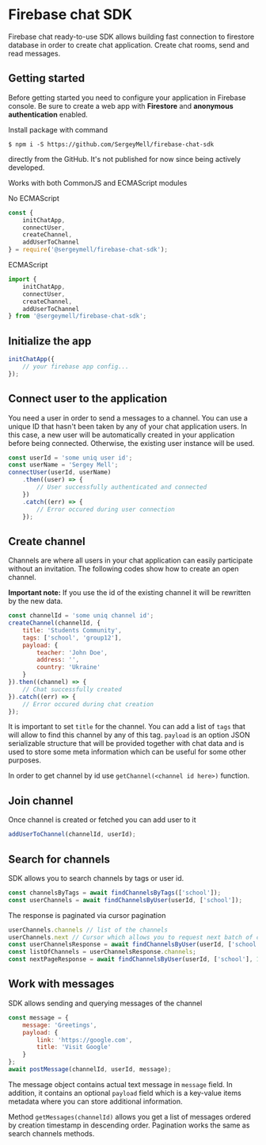 # Firebase chat SDK

Firebase chat ready-to-use SDK allows building fast connection to firestore database in order to create chat
application. Create chat rooms, send and read messages.

## Getting started

Before getting started you need to configure your application in Firebase console. Be sure to create a web app with
**Firestore** and **anonymous authentication** enabled.

Install package with command

```shell
$ npm i -S https://github.com/SergeyMell/firebase-chat-sdk
```

directly from the GitHub. It's not published for now since being actively developed.

Works with both CommonJS and ECMAScript modules

No ECMAScript

```javascript
const {
    initChatApp,
    connectUser,
    createChannel,
    addUserToChannel
} = require('@sergeymell/firebase-chat-sdk');
```

ECMAScript

```javascript
import {
    initChatApp,
    connectUser,
    createChannel,
    addUserToChannel
} from '@sergeymell/firebase-chat-sdk';
```

## Initialize the app

```javascript
initChatApp({
    // your firebase app config...
});
```

## Connect user to the application

You need a user in order to send a messages to a channel. You can use a unique ID that hasn't been taken by any of your
chat application users. In this case, a new user will be automatically created in your application before being
connected. Otherwise, the existing user instance will be used.

```javascript
const userId = 'some uniq user id';
const userName = 'Sergey Mell';
connectUser(userId, userName)
    .then((user) => {
        // User successfully authenticated and connected
    })
    .catch((err) => {
        // Error occured during user connection
    });
```

## Create channel

Channels are where all users in your chat application can easily participate without an invitation. The following codes
show how to create an open channel.

**Important note:** If you use the id of the existing channel it will be rewritten by the new data.

```javascript
const channelId = 'some uniq channel id';
createChannel(channelId, {
    title: 'Students Community',
    tags: ['school', 'group12'],
    payload: {
        teacher: 'John Doe',
        address: '',
        country: 'Ukraine'
    }
}).then((channel) => {
    // Chat successfully created
}).catch((err) => {
    // Error occured during chat creation
});
```

It is important to set `title` for the channel. You can add a list of `tags` that will allow to find this channel by any
of this tag. `payload` is an option JSON serializable structure that will be provided together with chat data and is
used to store some meta information which can be useful for some other purposes.

In order to get channel by id use `getChannel(<channel id here>)` function.

## Join channel

Once channel is created or fetched you can add user to it

```javascript
addUserToChannel(channelId, userId);
```

## Search for channels

SDK allows you to search channels by tags or user id.

```javascript
const channelsByTags = await findChannelsByTags(['school']);
const userChannels = await findChannelsByUser(userId, ['school']);
```

The response is paginated via cursor pagination

```javascript
userChannels.channels // list of the channels
userChannels.next // Cursor which allows you to request next batch of channels
const userChannelsResponse = await findChannelsByUser(userId, ['school']);
const listOfChannels = userChannelsResponse.channels;
const nextPageResponse = await findChannelsByUser(userId, ['school'], 10, userChannelsResponse.next);
```

## Work with messages

SDK allows sending and querying messages of the channel

```javascript
const message = {
    message: 'Greetings',
    payload: {
        link: 'https://google.com',
        title: 'Visit Google'
    }
};
await postMessage(channelId, userId, message);
```

The message object contains actual text message in `message` field. In addition, it contains an optional `payload` field
which is a key-value items metadata where you can store additional information.

Method `getMessages(channelId)` allows you get a list of messages ordered by creation timestamp in descending order.
Pagination works the same as search channels methods. 
